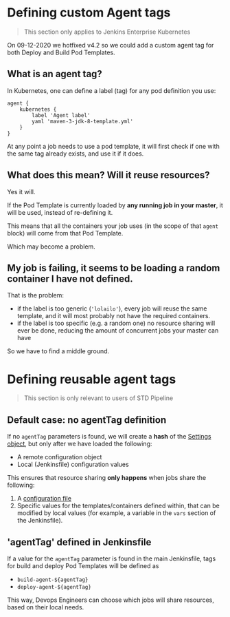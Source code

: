 # Defining custom Agent tags

> This section only applies to Jenkins Enterprise Kubernetes

On 09-12-2020 we hotfixed v4.2 so we could add a custom agent tag for both Deploy and Build Pod Templates.

## What is an agent tag?

In Kubernetes, one can define a label (tag) for any pod definition you use:

```
agent {
    kubernetes {
        label 'Agent label'
        yaml 'maven-3-jdk-8-template.yml'
    }
}
```

At any point a job needs to use a pod template, it will first check if one with the same tag already exists, and use it if it does.

## What does this mean? Will it reuse resources?

Yes it will.

If the Pod Template is currently loaded by **any running job in your master**, it will be used, instead of re-defining it.

This means that all the containers your job uses (in the scope of that `agent` block) will come from that Pod Template.

Which may become a problem.

## My job is failing, it seems to be loading a random container I have not defined.

That is the problem: 

* if the label is too generic (`'lolailo'`), every job will reuse the same template, and it will most probably not have the required containers.
* if the label is too specific (e.g. a random one) no resource sharing will ever be done, reducing the amount of concurrent jobs your master can have

So we have to find a middle ground.

# Defining reusable agent tags

> This section is only relevant to users of STD Pipeline

## Default case: no agentTag definition

If no ``agentTag`` parameters is found, we will create a **hash** of the [Settings object](../../src/globals/Settings.groovy), but only after we have loaded the following:

* A remote configuration object
* Local (Jenkinsfile) configuration values

This ensures that resource sharing **only happens** when jobs share the following:

1. A [configuration file](../setting-up-group-file.md)
2. Specific values for the templates/containers defined within, that can be modified by local values (for example, a variable in the ``vars`` section of the Jenkinsfile).

## 'agentTag' defined in Jenkinsfile

If a value for the ``agentTag`` parameter is found in the main Jenkinsfile, tags for build and deploy Pod Templates will be defined as

* ``build-agent-${agentTag}``
* ``deploy-agent-${agentTag}``

This way, Devops Engineers can choose which jobs will share resources, based on their local needs.